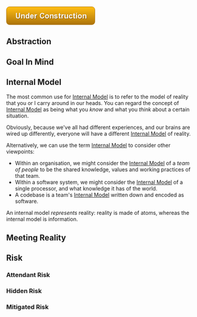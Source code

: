 ![Under Construction](images/state/uc.png)


## Abstraction

## Goal In Mind

## Internal Model

The most common use for [Internal Model](#internal-model) is to refer to the model of reality that you or I carry around in our heads.   You can regard the concept of [Internal Model](#internal-model) as being what you _know_ and what you _think_ about a certain situation.

Obviously, because we've all had different experiences, and our brains are wired up differently, everyone will have a different [Internal Model](#internal-model) of reality.  

Alternatively, we can use the term [Internal Model](#internal-model) to consider other viewpoints:
- Within an organisation, we might consider the [Internal Model](#internal-model) of a _team of people_ to be the shared knowledge, values and working practices of that team.
- Within a software system, we might consider the [Internal Model](#internal-model) of a single processor, and what knowledge it has of the world.
- A codebase is a team's [Internal Model](#internal-model) written down and encoded as software.

An internal model _represents_ reality:  reality is made of atoms, whereas the internal model is information.

## Meeting Reality

## Risk

### Attendant Risk

### Hidden Risk

### Mitigated Risk



